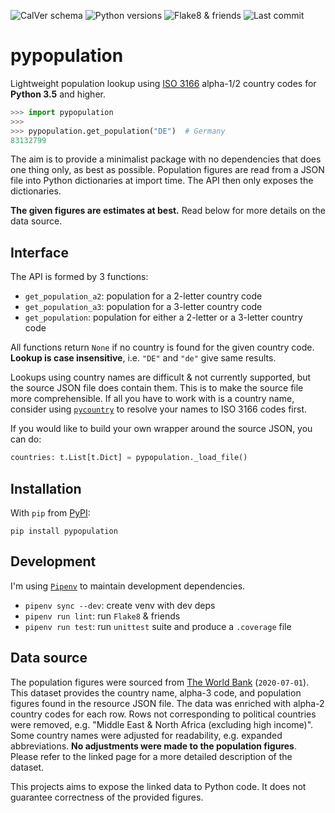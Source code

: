 ![CalVer schema](https://img.shields.io/badge/CalVer-YYYY.MINOR-blue?style=flat-square)
![Python versions](https://img.shields.io/badge/Python-v3.5%2B-blue?style=flat-square)
![Flake8 & friends](https://img.shields.io/github/workflow/status/kwzrd/pypopulation/Lint%20&%20Tests?label=Tests,%20Flake8%20%26%20friends&style=flat-square)
![Last commit](https://img.shields.io/github/last-commit/kwzrd/pypopulation/master?label=Last%20commit&style=flat-square)

# pypopulation

Lightweight population lookup using [ISO 3166](https://en.wikipedia.org/wiki/ISO_3166) alpha-1/2 country codes for **Python 3.5** and higher.

```python
>>> import pypopulation
>>> 
>>> pypopulation.get_population("DE")  # Germany
83132799
```

The aim is to provide a minimalist package with no dependencies that does one thing only, as best as possible. Population figures are read from a JSON file into Python dictionaries at import time. The API then only exposes the dictionaries.

**The given figures are estimates at best.** Read below for more details on the data source.

## Interface

The API is formed by 3 functions:
* `get_population_a2`: population for a 2-letter country code
* `get_population_a3`: population for a 3-letter country code
* `get_population`: population for either a 2-letter or a 3-letter country code

All functions return `None` if no country is found for the given country code. **Lookup is case insensitive**, i.e. `"DE"` and `"de"` give same results.

Lookups using country names are difficult & not currently supported, but the source JSON file does contain them. This is to make the source file more comprehensible. If all you have to work with is a country name, consider using [`pycountry`](https://pypi.org/project/pycountry/) to resolve your names to ISO 3166 codes first.

If you would like to build your own wrapper around the source JSON, you can do:
```python
countries: t.List[t.Dict] = pypopulation._load_file()
```

## Installation

With `pip` from [PyPI](https://pypi.org/):

```
pip install pypopulation
```

## Development

I'm using [`Pipenv`](https://github.com/pypa/pipenv) to maintain development dependencies.

* `pipenv sync --dev`: create venv with dev deps
* `pipenv run lint`: run `Flake8` & friends
* `pipenv run test`: run `unittest` suite and produce a `.coverage` file

## Data source

The population figures were sourced from [The World Bank](https://data.worldbank.org/indicator/SP.POP.TOTL) (`2020-07-01`). This dataset provides the country name, alpha-3 code, and population figures found in the resource JSON file. The data was enriched with alpha-2 country codes for each row. Rows not corresponding to political countries were removed, e.g. "Middle East & North Africa (excluding high income)". Some country names were adjusted for readability, e.g. expanded abbreviations. **No adjustments were made to the population figures**. Please refer to the linked page for a more detailed description of the dataset.

This projects aims to expose the linked data to Python code. It does not guarantee correctness of the provided figures.
